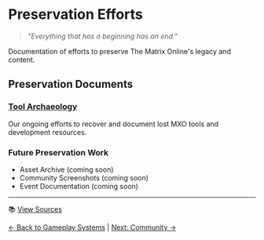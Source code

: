 # Preservation Efforts

> *"Everything that has a beginning has an end."*

Documentation of efforts to preserve The Matrix Online's legacy and content.

## Preservation Documents

### [Tool Archaeology](tool-archaeology.md)
Our ongoing efforts to recover and document lost MXO tools and development resources.

### Future Preservation Work
- Asset Archive (coming soon)
- Community Screenshots (coming soon)
- Event Documentation (coming soon)

---

📚 [View Sources](/sources/07-preservation/index-sources.md)

[← Back to Gameplay Systems](/06-gameplay-systems/) | [Next: Community →](/08-community/)